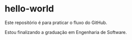 # hello-world
Este repositório é para praticar o fluxo do GitHub.

Estou finalizando a graduação em Engenharia de Software.
